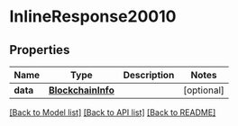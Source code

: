 # InlineResponse20010

## Properties
Name | Type | Description | Notes
------------ | ------------- | ------------- | -------------
**data** | [**BlockchainInfo**](BlockchainInfo.md) |  | [optional] 

[[Back to Model list]](../README.md#documentation-for-models) [[Back to API list]](../README.md#documentation-for-api-endpoints) [[Back to README]](../README.md)

